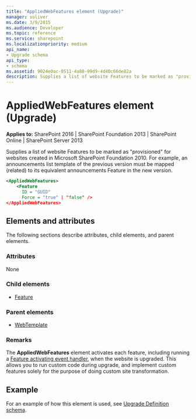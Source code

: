 ```yaml
---
title: "AppliedWebFeatures element (Upgrade)"
manager: soliver
ms.date: 3/9/2015
ms.audience: Developer
ms.topic: reference
ms.service: sharepoint
ms.localizationpriority: medium
api_name:
- Upgrade schema
api_type:
- schema
ms.assetid: 9024e0ac-0511-4a88-99d9-4d40c66de82a
description: Supplies a list of website Features to be marked as "provisioned" for websites created in Microsoft SharePoint Foundation 2010.
---
```


# AppliedWebFeatures element (Upgrade)

**Applies to:** SharePoint 2016 | SharePoint Foundation 2013 | SharePoint Online | SharePoint Server 2013
  
Supplies a list of website Features to be marked as "provisioned" for websites created in Microsoft SharePoint Foundation 2010. For example, an announcements list template of the previous version must be mapped (related) to its equivalent announcements Feature in the new version. 
  
```XML
<AppliedWebFeatures>
    <Feature
      ID = "GUID"
      Force = "true" | "false" />
</AppliedWebFeatures>
```

## Elements and attributes

The following sections describe attributes, child elements, and parent elements.

### Attributes

None
   
### Child elements

- [Feature](feature-element-upgrade.md)
   
### Parent elements

- [WebTemplate](webtemplate-element-upgrade.md)
   
### Remarks

The **AppliedWebFeatures** element activates each feature, including running a [Feature activating event handler](https://msdn.microsoft.com/library/8d61e0ce-9f47-4320-aa19-7043e5dccedb%28Office.15%29.aspx), when the website is upgraded. This allows you to run custom code during upgrade, and implement custom features solely for the purpose of doing custom site transformation.

## Example
 
For an example of how this element is used, see [Upgrade Definition schema](upgrade-definition-schema.md).
  

